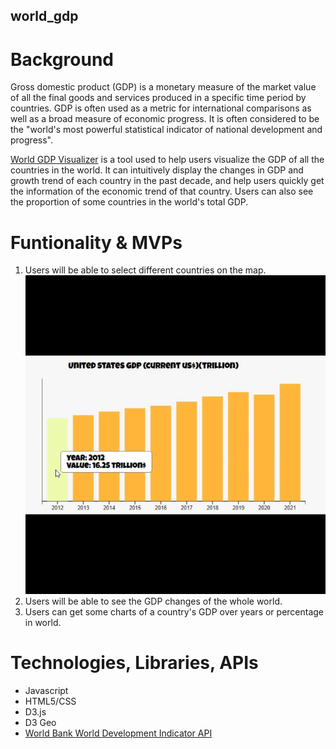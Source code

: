 ## world_gdp
# Background
Gross domestic product (GDP) is a monetary measure of the market value of all the final goods and services produced in a specific time period by countries. GDP is often used as a metric for international comparisons as well as a broad measure of economic progress. It is often considered to be the "world's most powerful statistical indicator of national development and progress".

[World GDP Visualizer](https://shuyangn.github.io/world_gdp_visualization/) is a tool used to help users visualize the GDP of all the countries in the world. It can intuitively display the changes in GDP and growth trend of each country in the past decade, and help users quickly get the information of the economic trend of that country. Users can also see the proportion of some countries in the world's total GDP.

# Funtionality & MVPs
1. Users will be able to select different countries on the map.
![barchart](bar.gif)
2. Users will be able to see the GDP changes of the whole world.
3. Users can get some charts of a country's GDP over years or percentage in world.


# Technologies, Libraries, APIs

* Javascript
* HTML5/CSS
* D3.js
* D3 Geo
* [World Bank World Development Indicator API](https://api.worldbank.org/v2/country/chn/indicator/)
